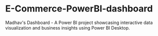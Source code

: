 # E-Commerce-PowerBI-dashboard
Madhav's Dashboard - A Power BI project showcasing interactive data visualization and business insights using Power BI Desktop.
